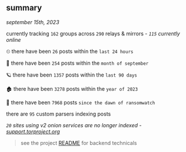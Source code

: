 
## summary
_september 15th, 2023_

currently tracking `162` groups across `290` relays & mirrors - _`115` currently online_

⏲ there have been `26` posts within the `last 24 hours`

🦈 there have been `254` posts within the `month of september`

🪐 there have been `1357` posts within the `last 90 days`

🏚 there have been `3278` posts within the `year of 2023`

🦕 there have been `7968` posts `since the dawn of ransomwatch`

there are `95` custom parsers indexing posts

_`20` sites using v2 onion services are no longer indexed - [support.torproject.org](https://support.torproject.org/onionservices/v2-deprecation/)_

> see the project [README](https://github.com/joshhighet/ransomwatch#ransomwatch--) for backend technicals
